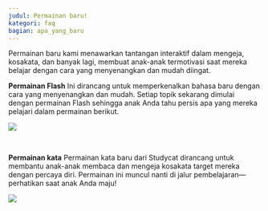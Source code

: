 ```yaml
---
judul: Permainan baru!
kategori: faq
bagian: apa_yang_baru
---
```

Permainan baru kami menawarkan tantangan interaktif dalam mengeja, kosakata, dan banyak lagi, membuat anak-anak termotivasi saat mereka belajar dengan cara yang menyenangkan dan mudah diingat. 

**Permainan Flash** 
Ini dirancang untuk memperkenalkan bahasa baru dengan cara yang menyenangkan dan mudah. ​​Setiap topik sekarang dimulai dengan permainan Flash sehingga anak Anda tahu persis apa yang mereka pelajari dalam permainan berikut. 

![](https://help.Studycat.com/hc/article_attachments/40396888063769) 

 

**Permainan kata** Permainan kata baru dari Studycat dirancang untuk membantu anak-anak membaca dan mengeja kosakata target mereka dengan percaya diri. Permainan ini muncul nanti di jalur pembelajaran—perhatikan saat anak Anda maju! 

![](https://help.Studycat.com/hc/article_attachments/40706212454169)